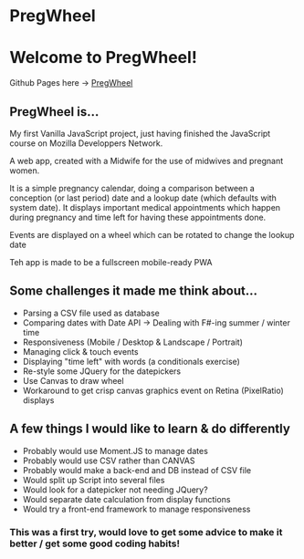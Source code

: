 # PregWheel

<h1>Welcome to PregWheel!</h1>

Github Pages here -> <a href ="https://greglabelette.github.io/PregWheel/" target="_blank">PregWheel</a>

<h2>PregWheel is...</h2>

My first Vanilla JavaScript project, just having finished the JavaScript course on Mozilla Developpers Network.

A web app, created with a Midwife for the use of midwives and pregnant women.

It is a simple pregnancy calendar, doing a comparison between a conception (or last period) date and a lookup date (which defaults with system date). It displays important medical appointments which happen during pregnancy and time left for having these appointments done.

Events are displayed on a wheel which can be rotated to change the lookup date

Teh app is made to be a fullscreen mobile-ready PWA


<h2>Some challenges it made me think about...</h2>

  - Parsing a CSV file used as database
  - Comparing dates with Date API -> Dealing with F#-ing summer / winter time
  - Responsiveness (Mobile / Desktop & Landscape / Portrait)
  - Managing click & touch events
  - Displaying "time left" with words (a conditionals exercise)
  - Re-style some JQuery for the datepickers
  - Use Canvas to draw wheel
  - Workaround to get crisp canvas graphics event on Retina (PixelRatio) displays


  <h2>A few things I would like to learn & do differently</h2>

  - Probably would use Moment.JS to manage dates
  - Probably would use CSV rather than CANVAS
  - Probably would make a back-end and DB instead of CSV file
  - Would split up Script into several files
  - Would look for a datepicker not needing JQuery?
  - Would separate date calculation from display functions
  - Would try a front-end framework to manage responsiveness


<h3>This was a first try, would love to get some advice to make it better / get some good coding habits!</h3>
